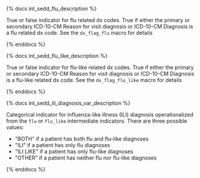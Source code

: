 {% docs int_sedd_flu_description %}

True or false indicator for flu related dx codes. True if  either the primary or secondary ICD-10-CM Reason for visit diagnosis or  ICD-10-CM Diagnosis is a flu related dx code. See the `dx_flag_flu` macro for details

{% enddocs %}

{% docs int_sedd_flu_like_description %}

True or false indicator for flu-like related dx codes. True if  either the primary or secondary ICD-10-CM Reason for visit diagnosis or  ICD-10-CM Diagnosis is a flu-like related dx code. See the `dx_flag_flu_like` macro for details

{% enddocs %}


{% docs int_sedd_ili_diagnosis_var_description %}

Categorical indicator for influenza-like illness (ILI) diagnosis operationalized from the `flu` or `flu_like` intermediate indicators. There are three possible values:

- "BOTH" if a patient has both flu and flu-like diagnoses
- "ILI" if a patient has only flu diagnoses
- "ILI LIKE" if a patient has only flu-like diagnoses
- "OTHER" if a patient has neither flu nor flu-like diagnoses

{% enddocs %}
